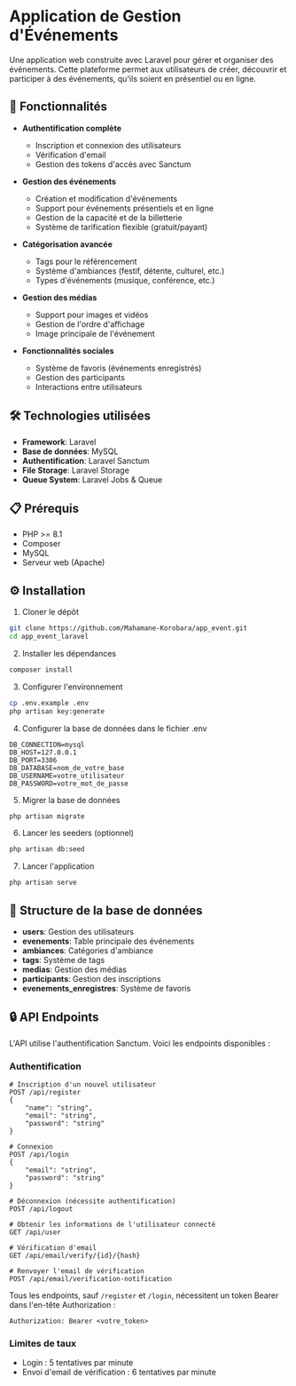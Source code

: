 # Application de Gestion d'Événements

Une application web construite avec Laravel pour gérer et organiser des événements. Cette plateforme permet aux utilisateurs de créer, découvrir et participer à des événements, qu'ils soient en présentiel ou en ligne.

## 🚀 Fonctionnalités

- **Authentification complète**
  - Inscription et connexion des utilisateurs
  - Vérification d'email
  - Gestion des tokens d'accès avec Sanctum

- **Gestion des événements**
  - Création et modification d'événements
  - Support pour événements présentiels et en ligne
  - Gestion de la capacité et de la billetterie
  - Système de tarification flexible (gratuit/payant)

- **Catégorisation avancée**
  - Tags pour le référencement
  - Système d'ambiances (festif, détente, culturel, etc.)
  - Types d'événements (musique, conférence, etc.)

- **Gestion des médias**
  - Support pour images et vidéos
  - Gestion de l'ordre d'affichage
  - Image principale de l'événement

- **Fonctionnalités sociales**
  - Système de favoris (événements enregistrés)
  - Gestion des participants
  - Interactions entre utilisateurs

## 🛠️ Technologies utilisées

- **Framework**: Laravel
- **Base de données**: MySQL
- **Authentification**: Laravel Sanctum
- **File Storage**: Laravel Storage
- **Queue System**: Laravel Jobs & Queue

## 📋 Prérequis

- PHP >= 8.1
- Composer
- MySQL 
- Serveur web (Apache)

## ⚙️ Installation

1. Cloner le dépôt
```bash
git clone https://github.com/Mahamane-Korobara/app_event.git
cd app_event_laravel
```

2. Installer les dépendances
```bash
composer install
```

3. Configurer l'environnement
```bash
cp .env.example .env
php artisan key:generate
```

4. Configurer la base de données dans le fichier .env
```
DB_CONNECTION=mysql
DB_HOST=127.0.0.1
DB_PORT=3306
DB_DATABASE=nom_de_votre_base
DB_USERNAME=votre_utilisateur
DB_PASSWORD=votre_mot_de_passe
```

5. Migrer la base de données
```bash
php artisan migrate
```

6. Lancer les seeders (optionnel)
```bash
php artisan db:seed
```

7. Lancer l'application
```bash
php artisan serve
```

## 📝 Structure de la base de données

- **users**: Gestion des utilisateurs
- **evenements**: Table principale des événements
- **ambiances**: Catégories d'ambiance
- **tags**: Système de tags
- **medias**: Gestion des médias
- **participants**: Gestion des inscriptions
- **evenements_enregistres**: Système de favoris

## 🔒 API Endpoints

L'API utilise l'authentification Sanctum. Voici les endpoints disponibles :

### Authentification

```http
# Inscription d'un nouvel utilisateur
POST /api/register
{
    "name": "string",
    "email": "string",
    "password": "string"
}

# Connexion
POST /api/login
{
    "email": "string",
    "password": "string"
}

# Déconnexion (nécessite authentification)
POST /api/logout

# Obtenir les informations de l'utilisateur connecté
GET /api/user

# Vérification d'email
GET /api/email/verify/{id}/{hash}

# Renvoyer l'email de vérification
POST /api/email/verification-notification
```

Tous les endpoints, sauf `/register` et `/login`, nécessitent un token Bearer dans l'en-tête Authorization :
```http
Authorization: Bearer <votre_token>
```

### Limites de taux

- Login : 5 tentatives par minute
- Envoi d'email de vérification : 6 tentatives par minute

